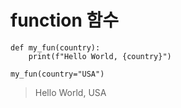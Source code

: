 function 함수
===

```
def my_fun(country):
    print(f"Hello World, {country}")

my_fun(country="USA")
```
> Hello World, USA
